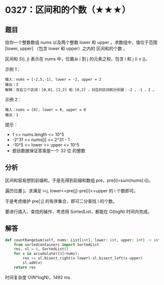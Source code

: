 # 0327：区间和的个数（★★★）


## 题目

给你一个整数数组 nums 以及两个整数 lower 和 upper 。求数组中，值位于范围 [lower, upper] 
（包含 lower 和 upper）之内的 区间和的个数 。

区间和 S(i, j) 表示在 nums 中，位置从 i 到 j 的元素之和，包含 i 和 j (i ≤ j)。


示例 1：

    输入：nums = [-2,5,-1], lower = -2, upper = 2
    输出：3
    解释：存在三个区间：[0,0]、[2,2] 和 [0,2] ，对应的区间和分别是：-2 、-1 、2 。

示例 2：

    输入：nums = [0], lower = 0, upper = 0
    输出：1
	
提示：
- 1 <= nums.length <= 10^5
- -2^31 <= nums[i] <= 2^31 - 1
- -10^5 <= lower <= upper <= 10^5
- 题目数据保证答案是一个 32 位 的整数
     

## 分析

区间和容易想到前缀和，于是先得到前缀和数组 pre，pre[i]=sum(nums[:i])。

遍历位置 j，求满足 i<j, lower<=pre[j]-pre[i]<=upper 的 i 个数即可。

于是考虑维护 pre[:j] 的有序集合，即可二分查找 i 的个数。

要进行插入、查找的操作，考虑用 SortedList，都能在 O(logN) 时间内完成。

## 解答

```python
def countRangeSum(self, nums: List[int], lower: int, upper: int) -> int:
    from sortedcontainers import SortedList
    res, sl = 0, SortedList()
    for x in accumulate([0]+nums):
        res += sl.bisect_right(x-lower)-sl.bisect_left(x-upper)
        sl.add(x)
    return res
```
时间复杂度 O(N*logN)，1492 ms

